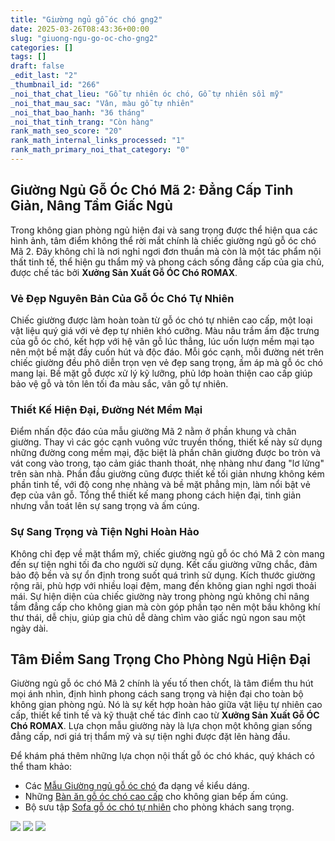 ```yaml
---
title: "Giường ngủ gỗ óc chó gng2"
date: 2025-03-26T08:43:36+00:00
slug: "giuong-ngu-go-oc-cho-gng2"
categories: []
tags: []
draft: false
_edit_last: "2"
_thumbnail_id: "266"
_noi_that_chat_lieu: "Gỗ tự nhiên óc chó, Gỗ tự nhiên sồi mỹ"
_noi_that_mau_sac: "Vân, màu gỗ tự nhiên"
_noi_that_bao_hanh: "36 tháng"
_noi_that_tinh_trang: "Còn hàng"
rank_math_seo_score: "20"
rank_math_internal_links_processed: "1"
rank_math_primary_noi_that_category: "0"
---
```

## Giường Ngủ Gỗ Óc Chó Mã 2: Đẳng Cấp Tinh Giản, Nâng Tầm Giấc Ngủ

Trong không gian phòng ngủ hiện đại và sang trọng được thể hiện qua các hình ảnh, tâm điểm không thể rời mắt chính là chiếc giường ngủ gỗ óc chó Mã 2. Đây không chỉ là nơi nghỉ ngơi đơn thuần mà còn là một tác phẩm nội thất tinh tế, thể hiện gu thẩm mỹ và phong cách sống đẳng cấp của gia chủ, được chế tác bởi **Xưởng Sản Xuất Gỗ ÓC Chó ROMAX**.

### Vẻ Đẹp Nguyên Bản Của Gỗ Óc Chó Tự Nhiên

Chiếc giường được làm hoàn toàn từ gỗ óc chó tự nhiên cao cấp, một loại vật liệu quý giá với vẻ đẹp tự nhiên khó cưỡng. Màu nâu trầm ấm đặc trưng của gỗ óc chó, kết hợp với hệ vân gỗ lúc thẳng, lúc uốn lượn mềm mại tạo nên một bề mặt đầy cuốn hút và độc đáo. Mỗi góc cạnh, mỗi đường nét trên chiếc giường đều phô diễn trọn vẹn vẻ đẹp sang trọng, ấm áp mà gỗ óc chó mang lại. Bề mặt gỗ được xử lý kỹ lưỡng, phủ lớp hoàn thiện cao cấp giúp bảo vệ gỗ và tôn lên tối đa màu sắc, vân gỗ tự nhiên.

### Thiết Kế Hiện Đại, Đường Nét Mềm Mại

Điểm nhấn độc đáo của mẫu giường Mã 2 nằm ở phần khung và chân giường. Thay vì các góc cạnh vuông vức truyền thống, thiết kế này sử dụng những đường cong mềm mại, đặc biệt là phần chân giường được bo tròn và vát cong vào trong, tạo cảm giác thanh thoát, nhẹ nhàng như đang "lơ lửng" trên sàn nhà. Phần đầu giường cũng được thiết kế tối giản nhưng không kém phần tinh tế, với độ cong nhẹ nhàng và bề mặt phẳng mịn, làm nổi bật vẻ đẹp của vân gỗ. Tổng thể thiết kế mang phong cách hiện đại, tinh giản nhưng vẫn toát lên sự sang trọng và ấm cúng.

### Sự Sang Trọng và Tiện Nghi Hoàn Hảo

Không chỉ đẹp về mặt thẩm mỹ, chiếc giường ngủ gỗ óc chó Mã 2 còn mang đến sự tiện nghi tối đa cho người sử dụng. Kết cấu giường vững chắc, đảm bảo độ bền và sự ổn định trong suốt quá trình sử dụng. Kích thước giường rộng rãi, phù hợp với nhiều loại đệm, mang đến không gian nghỉ ngơi thoải mái. Sự hiện diện của chiếc giường này trong phòng ngủ không chỉ nâng tầm đẳng cấp cho không gian mà còn góp phần tạo nên một bầu không khí thư thái, dễ chịu, giúp gia chủ dễ dàng chìm vào giấc ngủ ngon sau một ngày dài.

## Tâm Điểm Sang Trọng Cho Phòng Ngủ Hiện Đại

Giường ngủ gỗ óc chó Mã 2 chính là yếu tố then chốt, là tâm điểm thu hút mọi ánh nhìn, định hình phong cách sang trọng và hiện đại cho toàn bộ không gian phòng ngủ. Nó là sự kết hợp hoàn hảo giữa vật liệu tự nhiên cao cấp, thiết kế tinh tế và kỹ thuật chế tác đỉnh cao từ **Xưởng Sản Xuất Gỗ ÓC Chó ROMAX**. Lựa chọn mẫu giường này là lựa chọn một không gian sống đẳng cấp, nơi giá trị thẩm mỹ và sự tiện nghi được đặt lên hàng đầu.

Để khám phá thêm những lựa chọn nội thất gỗ óc chó khác, quý khách có thể tham khảo:

* Các [Mẫu Giường ngủ gỗ óc chó](https://romax.vn/danh-muc/phong-ngu/giuong-go-oc-cho/) đa dạng về kiểu dáng.
* Những [Bàn ăn gỗ óc chó cao cấp](https://romax.vn/danh-muc/phong-bep/ban-an-go-oc-cho/) cho không gian bếp ấm cúng.
* Bộ sưu tập [Sofa gỗ óc chó tự nhiên](https://romax.vn/danh-muc/phong-khach/sofa-go-oc-cho/) cho phòng khách sang trọng.

![](https://romax.vn/wp-content/uploads/2025/03/giuong-ngu-go-oc-cho-gng2-00-6-1280x914.webp)
![](https://romax.vn/wp-content/uploads/2025/03/giuong-ngu-go-oc-cho-gng2-00-7-1280x914.webp)
![](https://romax.vn/wp-content/uploads/2025/03/giuong-ngu-go-oc-cho-gng2-00-8-1280x914.webp)